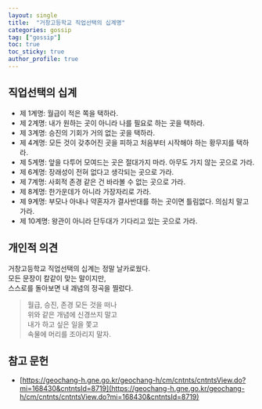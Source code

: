 ```yaml
---
layout: single
title:  "거창고등학교 직업선택의 십계명"
categories: gossip
tag: ["gossip"]
toc: true
toc_sticky: true
author_profile: true
---
```


## 직업선택의 십계
- 제 1계명: 월급이 적은 쪽을 택하라.
- 제 2계명: 내가 원하는 곳이 아니라 나를 필요로 하는 곳을 택하라.
- 제 3계명: 승진의 기회가 거의 없는 곳을 택하라.
- 제 4계명: 모든 것이 갖추어진 곳을 피하고 처음부터 시작해야 하는 황무지를 택하라.
- 제 5계명: 앞을 다투어 모여드는 곳은 절대가지 마라. 아무도 가지 않는 곳으로 가라.
- 제 6계명: 장래성이 전혀 없다고 생각되는 곳으로 가라.
- 제 7계명: 사회적 존경 같은 건 바라볼 수 없는 곳으로 가라.
- 제 8계명: 한가운데가 아니라 가장자리로 가라.
- 제 9계명: 부모나 아내나 약혼자가 결사반대를 하는 곳이면 틀림없다. 의심치 말고 가라.
- 제 10계명: 왕관이 아니라 단두대가 기다리고 있는 곳으로 가라.

## 개인적 의견
거창고등학교 직업선택의 십계는 정말 날카로웠다.<br/>
모든 문장이 칼같이 맞는 말이지만,<br/>
스스로를 돌아보면 내 괘념의 정곡을 찔렀다.<br/>

> 월급, 승진, 존경 모든 것을 떠나<br/>위와 같은 개념에 신경쓰지 말고<br/>내가 하고 싶은 일을 쫓고<br/>속물에 머리를 조아리지 말자.<br/>

## 참고 문헌
- [https://geochang-h.gne.go.kr/geochang-h/cm/cntnts/cntntsView.do?mi=168430&cntntsId=8719](https://geochang-h.gne.go.kr/geochang-h/cm/cntnts/cntntsView.do?mi=168430&cntntsId=8719)
